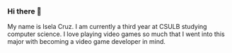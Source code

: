### Hi there 👋

My name is Isela Cruz. I am currently a third year at CSULB studying computer science. I love playing video games so much that I went into this major with becoming a video game developer in mind.
